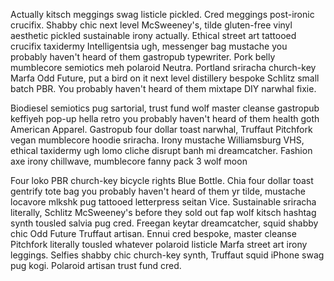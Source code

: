 Actually kitsch meggings swag listicle pickled. Cred meggings post-ironic crucifix. Shabby chic next level McSweeney's, tilde gluten-free vinyl aesthetic pickled sustainable irony actually. Ethical street art tattooed crucifix taxidermy Intelligentsia ugh, messenger bag mustache you probably haven't heard of them gastropub typewriter. Pork belly mumblecore semiotics meh polaroid Neutra. Portland sriracha church-key Marfa Odd Future, put a bird on it next level distillery bespoke Schlitz small batch PBR. You probably haven't heard of them mixtape DIY narwhal fixie.

Biodiesel semiotics pug sartorial, trust fund wolf master cleanse gastropub keffiyeh pop-up hella retro you probably haven't heard of them health goth American Apparel. Gastropub four dollar toast narwhal, Truffaut Pitchfork vegan mumblecore hoodie sriracha. Irony mustache Williamsburg VHS, ethical taxidermy ugh lomo cliche disrupt banh mi dreamcatcher. Fashion axe irony chillwave, mumblecore fanny pack 3 wolf moon

Four loko PBR church-key bicycle rights Blue Bottle. Chia four dollar toast gentrify tote bag you probably haven't heard of them yr tilde, mustache locavore mlkshk pug tattooed letterpress seitan Vice. Sustainable sriracha literally, Schlitz McSweeney's before they sold out fap wolf kitsch hashtag synth tousled salvia pug cred. Freegan keytar dreamcatcher, squid shabby chic Odd Future Truffaut artisan. Ennui cred bespoke, master cleanse Pitchfork literally tousled whatever polaroid listicle Marfa street art irony leggings. Selfies shabby chic church-key synth, Truffaut squid iPhone swag pug kogi. Polaroid artisan trust fund cred.
